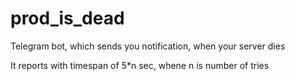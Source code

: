 # prod_is_dead
Telegram bot, which sends you notification, when your server dies

It reports with timespan of 5*n sec, whene n is number of tries
